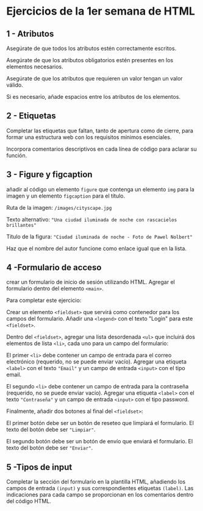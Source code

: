 # Ejercicios de la 1er semana de HTML

## 1 - Atributos
Asegúrate de que todos los atributos estén correctamente escritos.

Asegúrate de que los atributos obligatorios estén presentes en los elementos necesarios.

Asegúrate de que los atributos que requieren un valor tengan un valor válido.

Si es necesario, añade espacios entre los atributos de los elementos.

## 2 - Etiquetas
Completar las etiquetas que faltan, tanto de apertura como de cierre, para formar una estructura web con los requisitos mínimos esenciales.

Incorpora comentarios descriptivos en cada línea de código para aclarar su función.

## 3 - Figure y figcaption
añadir al código un elemento `figure` que contenga un elemento `img` para la imagen y un elemento `figcaption` para el título.

Ruta de la imagen: ```/images/cityscape.jpg```

Texto alternativo: ```"Una ciudad iluminada de noche con rascacielos brillantes"```

Título de la figura: ```"Ciudad iluminada de noche - Foto de Pawel Nolbert"```

Haz que el nombre del autor funcione como enlace igual que en la lista.  

## 4 -Formulario de acceso
crear un formulario de inicio de sesión utilizando HTML. Agregar el formulario dentro del elemento `<main>`.

Para completar este ejercicio:

Crear un elemento `<fieldset>` que servirá como contenedor para los campos del formulario. Añadir una `<legend>` con el texto "Login" para este `<fieldset>`.

Dentro del `<fieldset>`, agregar una lista desordenada `<ul>` que incluirá dos elementos de lista `<li>`, cada uno para un campo del formulario:

El primer `<li>` debe contener un campo de entrada para el correo electrónico (requerido, no se puede enviar vacío). Agregar una etiqueta `<label>` con el texto `"Email"` y un campo de entrada `<input>` con el tipo email.

El segundo `<li>` debe contener un campo de entrada para la contraseña (requerido, no se puede enviar vacío). Agregar una etiqueta `<label>` con el texto `"Contraseña"` y un campo de entrada `<input>` con el tipo password.

Finalmente, añadir dos botones al final del `<fieldset>`:

El primer botón debe ser un botón de reseteo que limpiará el formulario. El texto del botón debe ser `"Limpiar"`.

El segundo botón debe ser un botón de envío que enviará el formulario. El texto del botón debe ser `"Enviar"`.

## 5 -Tipos de input
Completar la sección del formulario en la plantilla HTML, añadiendo los campos de entrada `(input)` y sus correspondientes etiquetas `(label)`. Las indicaciones para cada campo se proporcionan en los comentarios dentro del código HTML.
